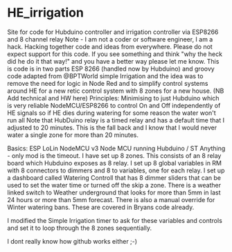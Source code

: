# HE_irrigation
Site for code for Hubduino controller and irrigation controller via ESP8266 and 8 channel relay
Note - I am not a coder or software engineer, I am a hack. Hacking together code and ideas from everywhere.
Please do not expect support for this code.
If you see something and think "why the heck did he do it that way!" and you have a better way please let me know.
This is code is in two parts ESP 8266 (handled now by Hubduino) and groovy code adapted from @BPTWorld simple Irrigation and the idea was to remove the need for logic in Node Red and to simplify control systems around HE for a new retic control system with 8 zones for a new house. (NB Add technical and HW here)
Principles:
  Minimising to just Hubduino which is very reliable
  NodeMCU/ESP8266 to control On and Off independently of HE signals so if HE dies during watering for some reason the water won't run all   Note that HubDuino relay is a timed relay and has a default time that I adjusted to 20 minutes. This is the fall back and I know that I   would never water a single zone for more than 20 minutes.

Basics: ESP LoLin NodeMCU v3 Node MCU running Hubduino / ST Anything - only mod is the timeout.
I have set up 8 zones. 
This consists of an 8 relay board which Hubduino exposes as 8 relay.
I set up 8 global variables in RM with 8 connectors to dimmers and 8 to variables, one for each relay.
I set up a dashboard called Watering Controll that has 8 dimmer sliders that can be used to set the water time or turned off the skip a zone. There is a weather linked switch to Weather underground that looks for more than 5mm in last 24 hours or more than 5mm forecast. There is also a manual override for Winter watering bans. These are covered in Bryans code already.

I modified the Simple Irrigation timer to ask for these variables and controls and set it to loop through the 8 zones sequentially.

I dont really know how github works either ;-)

  
